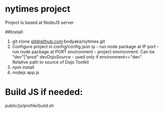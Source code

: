 # nytimes project

Project is based at NodeJS server

##Install:

1. git clone git@github.com:bodyaka/nytimes.git
2. Configure project in config/config.json
	ip - run node package at IP
	port - run node package at PORT
	environment - project environment. Can be "dev"|"prod"
	devDojoSource - used only if environment=="dev". Relative path to source of Dojo Toolkit 
2. npm install
3. nodejs app.js

# Build JS if needed:
public/js/profile/build.sh
